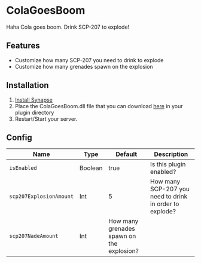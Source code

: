 # ColaGoesBoom
Haha Cola goes boom. Drink SCP-207 to explode!

## Features
* Customize how many SCP-207 you need to drink to explode
* Customize how many grenades spawn on the explosion

## Installation
1. [Install Synapse](https://github.com/SynapseSL/Synapse/wiki#hosting-guides)
2. Place the ColaGoesBoom.dll file that you can download [here](https://github.com/TheVoidNebula/ColaGoesBoom/releases) in your plugin directory
3. Restart/Start your server.

## Config
Name  | Type | Default | Description
------------ | ------------ | ------------- | ------------ 
`isEnabled` | Boolean | true | Is this plugin enabled?
`scp207ExplosionAmount` | Int | 5 | How many SCP-207 you need to drink in order to explode?
`scp207NadeAmount` | Int | How many grenades spawn on the explosion?
